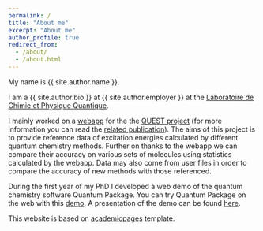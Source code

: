 ```yaml
---
permalink: /
title: "About me"
excerpt: "About me"
author_profile: true
redirect_from: 
  - /about/
  - /about.html
---
```




My name is {{ site.author.name }}.

I am a {{ site.author.bio }} at {{ site.author.employer }} at the [Laboratoire de Chimie et Physique Quantique](http://www.lcpq.ups-tlse.fr).

I mainly worked on a [webapp](https://lcpq.github.io/QUESTDB_website) for the the [QUEST project](https://doi.org/10.1021/acs.jpclett.0c00014) (for more information you can read the [related publication](/files/2021-02-17-QUESTDB-A-database-of-highly-accurate-excitation-energies-for-the-electronic-structure-community.pdf)). The aims of this project is to provide reference data of excitation energies calculated by different quantum chemistry methods. Further on thanks to the webapp  we can compare their accuracy on various sets of molecules using statistics calculated by the webapp. Data may also come from user files in order to compare the accuracy of new methods with those referenced.

During the first year of my PhD I developed a web demo of the quantum chemistry software Quantum Package. You can try Quantum Package on the web with this [demo](https://quantumpackage.github.io/qp2/page/try). A presentation of the demo can be found [here](/talks/2019-04-11-gmo-www-qp).

This website is based on [academicpages](https://github.com/academicpages/academicpages.github.io) template.

